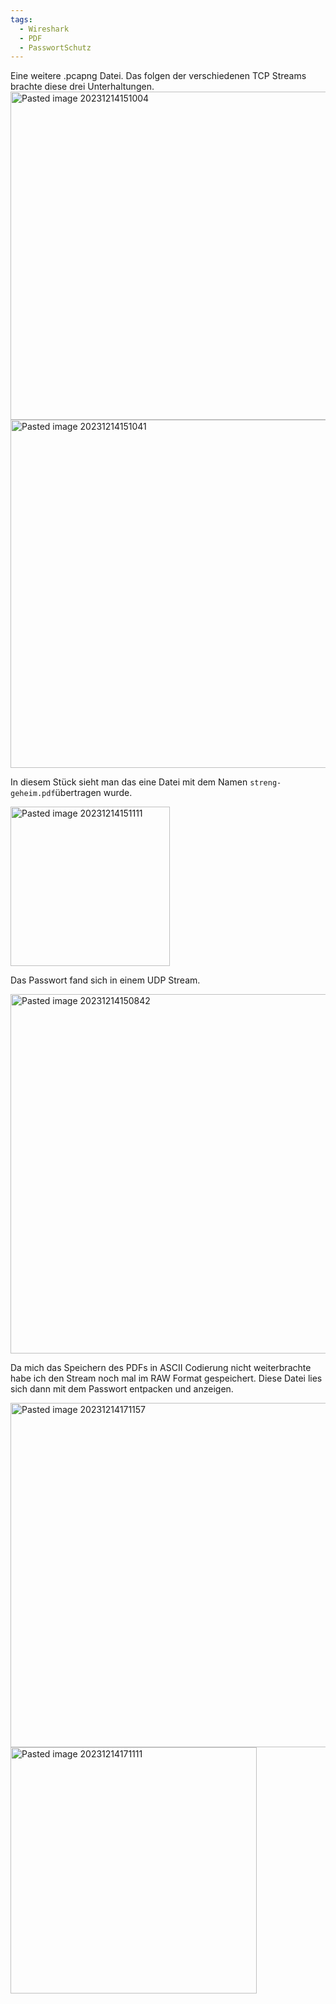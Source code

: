 ```yaml
---
tags:
  - Wireshark
  - PDF
  - PasswortSchutz
---
```


Eine weitere .pcapng Datei. 
Das folgen der verschiedenen TCP Streams brachte diese drei  Unterhaltungen.
<img width="525" alt="Pasted image 20231214151004" src="https://github.com/Pegasus01123/fernuni_hacken/assets/72656695/35a56810-745b-4d86-ab99-65f533eef1de">
<img width="557" alt="Pasted image 20231214151041" src="https://github.com/Pegasus01123/fernuni_hacken/assets/72656695/9266c7ae-73ba-447a-ac52-536f9b58ee99">

In diesem Stück sieht man das eine Datei mit dem Namen `streng-geheim.pdf`übertragen wurde.

<img width="255" alt="Pasted image 20231214151111" src="https://github.com/Pegasus01123/fernuni_hacken/assets/72656695/199a8107-3731-4027-9210-0dbf3f1d6274">

Das Passwort fand sich in einem UDP Stream.

<img width="575" alt="Pasted image 20231214150842" src="https://github.com/Pegasus01123/fernuni_hacken/assets/72656695/66415aa9-d287-499a-bdd6-2dea49fbadc3">

Da mich das Speichern des PDFs in ASCII Codierung nicht weiterbrachte habe ich den Stream noch mal im RAW Format gespeichert. Diese Datei lies sich dann mit dem Passwort entpacken und anzeigen.

<img width="551" alt="Pasted image 20231214171157" src="https://github.com/Pegasus01123/fernuni_hacken/assets/72656695/5b845279-ce5e-40c4-80e4-132621087e08">

<img width="394" alt="Pasted image 20231214171111" src="https://github.com/Pegasus01123/fernuni_hacken/assets/72656695/1aff1174-a536-42ef-9e07-ffb4e2c97d74">
